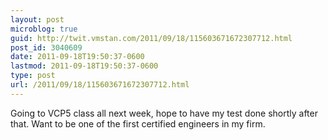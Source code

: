 ```yaml
---
layout: post
microblog: true
guid: http://twit.vmstan.com/2011/09/18/115603671672307712.html
post_id: 3040609
date: 2011-09-18T19:50:37-0600
lastmod: 2011-09-18T19:50:37-0600
type: post
url: /2011/09/18/115603671672307712.html
---
```

Going to VCP5 class all next week, hope to have my test done shortly after that. Want to be one of the first certified engineers in my firm.
